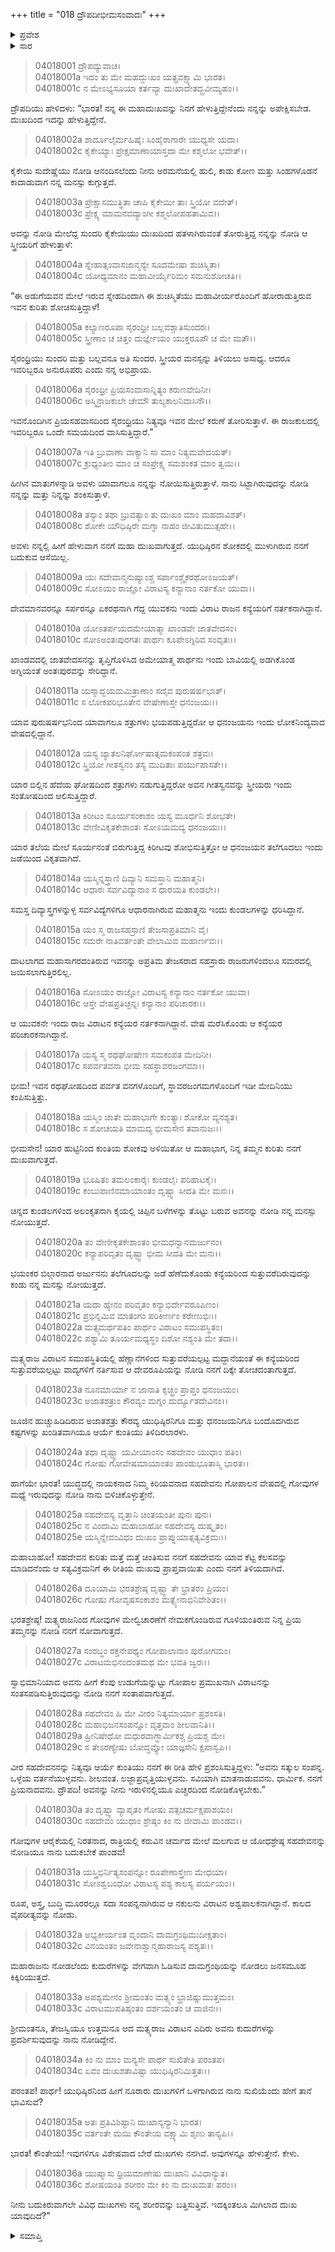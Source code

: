 +++
title = "018 ದ್ರೌಪದೀಭೀಮಸಂವಾದಃ"
+++

<details><summary>ಪ್ರವೇಶ</summary>


।।   ಓಂ ಓಂ ನಮೋ ನಾರಾಯಣಾಯ।।   ಶ್ರೀ ವೇದವ್ಯಾಸಾಯ ನಮಃ ।।

ಶ್ರೀ ಕೃಷ್ಣದ್ವೈಪಾಯನ ವೇದವ್ಯಾಸ ವಿರಚಿತ  

**ಶ್ರೀ ಮಹಾಭಾರತ**

**ವಿರಾಟ ಪರ್ವ**

**ಕೀಚಕವಧ ಪರ್ವ**

**ಅಧ್ಯಾಯ 18**

</details>


<details><summary>ಸಾರ</summary>

ದ್ರೌಪದಿಯು ಭೀಮನಲ್ಲಿ ತನ್ನ ದುಃಖಕ್ಕೆ ಕಾರಣವನ್ನು ಹೇಳಿಕೊಳ್ಳುವುದು (1-36).

</details>


> 04018001 ದ್ರೌಪದ್ಯುವಾಚ।  
04018001a ಇದಂ ತು ಮೇ ಮಹದ್ದುಃಖಂ ಯತ್ಪ್ರವಕ್ಷ್ಯಾಮಿ ಭಾರತ।  
04018001c ನ ಮೇಽಭ್ಯಸೂಯಾ ಕರ್ತವ್ಯಾ ದುಃಖಾದೇತದ್ಬ್ರವೀಮ್ಯಹಂ।।

ದ್ರೌಪದಿಯು ಹೇಳಿದಳು: “ಭಾರತ! ನನ್ನ ಈ ಮಹಾದುಃಖವನ್ನು ನಿನಗೆ ಹೇಳುತ್ತಿದ್ದೇನೆಂದು ನನ್ನನ್ನು ಅಪೇಕ್ಷಿಸಬೇಡ. ದುಃಖದಿಂದ ಇದನ್ನು ಹೇಳುತ್ತಿದ್ದೇನೆ.

> 04018002a ಶಾರ್ದೂಲೈರ್ಮಹಿಷೈಃ ಸಿಂಹೈರಾಗಾರೇ ಯುಧ್ಯಸೇ ಯದಾ।  
04018002c ಕೈಕೇಯ್ಯಾಃ ಪ್ರೇಕ್ಷಮಾಣಾಯಾಸ್ತದಾ ಮೇ ಕಶ್ಮಲೋ ಭವೇತ್।।

ಕೈಕೇಯಿ ಸುದೇಷ್ಣೆಯು ನೋಡಿ ಆನಂದಿಸಲೆಂದು ನೀನು ಅರಮನೆಯಲ್ಲಿ ಹುಲಿ, ಕಾಡು ಕೋಣ ಮತ್ತು ಸಿಂಹಗಳೊಡನೆ ಕಾದಾಡುವಾಗ ನನ್ನ ಮನಸ್ಸು ಕುಗ್ಗುತ್ತದೆ.

> 04018003a ಪ್ರೇಕ್ಷಾಸಮುತ್ಥಿತಾ ಚಾಪಿ ಕೈಕೇಯೀ ತಾಃ ಸ್ತ್ರಿಯೋ ವದೇತ್।   
04018003c ಪ್ರೇಕ್ಷ್ಯ ಮಾಮನವದ್ಯಾಂಗೀ ಕಶ್ಮಲೋಪಹತಾಮಿವ।।

ಅದನ್ನು ನೋಡಿ ಮೇಲೆದ್ದ ಸುಂದರಿ ಕೈಕೇಯಿಯು ದುಃಖದಿಂದ ಹತಳಾಗಿರುವಂತೆ ತೋರುತ್ತಿದ್ದ ನನ್ನನ್ನು ನೋಡಿ ಆ ಸ್ತ್ರೀಯರಿಗೆ ಹೇಳುತ್ತಾಳೆ:

> 04018004a ಸ್ನೇಹಾತ್ಸಂವಾಸಜಾನ್ಮನ್ಯೇ ಸೂದಮೇಷಾ ಶುಚಿಸ್ಮಿತಾ।  
04018004c ಯೋಧ್ಯಮಾನಂ ಮಹಾವೀರ್ಯೈರಿಮಂ ಸಮನುಶೋಚತಿ।।

“ಈ ಅಡುಗೆಯವನ ಮೇಲೆ ಇರುವ ಸ್ನೇಹದಿಂದಾಗಿ ಈ ಶುಚಿಸ್ಮಿತೆಯು ಮಹಾವೀರ್ಯರೊಂದಿಗೆ ಹೋರಾಡುತ್ತಿರುವ ಇವನ ಕುರಿತು ಶೋಚಿಸುತ್ತಿದ್ದಾಳೆ!

> 04018005a ಕಲ್ಯಾಣರೂಪಾ ಸೈರಂಧ್ರೀ ಬಲ್ಲವಶ್ಚಾತಿಸುಂದರಃ।  
04018005c ಸ್ತ್ರೀಣಾಂ ಚ ಚಿತ್ತಂ ದುರ್ಜ್ಞೇಯಂ ಯುಕ್ತರೂಪೌ ಚ ಮೇ ಮತೌ।।

ಸೈರಂಧ್ರಿಯು ಸುಂದರಿ ಮತ್ತು ಬಲ್ಲವನೂ ಅತಿ ಸುಂದರ. ಸ್ತ್ರೀಯರ ಮನಸ್ಸನ್ನು ತಿಳಿಯಲು ಅಸಾಧ್ಯ. ಆದರೂ ಇವರಿಬ್ಬರೂ ಅನುರೂಪರು ಎಂದು ನನ್ನ ಅಭಿಪ್ರಾಯ.

> 04018006a ಸೈರಂಧ್ರೀ ಪ್ರಿಯಸಂವಾಸಾನ್ನಿತ್ಯಂ ಕರುಣವೇದಿನೀ।   
04018006c ಅಸ್ಮಿನ್ರಾಜಕುಲೇ ಚೇಮೌ ತುಲ್ಯಕಾಲನಿವಾಸಿನೌ।।

ಇವನೊಂದಿಗಿನ ಪ್ರಿಯಸಹವಾಸದಿಂದ ಸೈರಂಧ್ರಿಯು ನಿತ್ಯವೂ ಇವನ ಮೇಲೆ ಕರುಣೆ ತೋರಿಸುತ್ತಾಳೆ. ಈ ರಾಜಕುಲದಲ್ಲಿ ಇವರಿಬ್ಬರೂ ಒಂದೇ ಸಮಯದಿಂದ ವಾಸಿಸುತ್ತಿದ್ದಾರೆ.”

> 04018007a ಇತಿ ಬ್ರುವಾಣಾ ವಾಕ್ಯಾನಿ ಸಾ ಮಾಂ ನಿತ್ಯಮವೇದಯತ್।  
04018007c ಕ್ರುಧ್ಯಂತೀಂ ಮಾಂ ಚ ಸಂಪ್ರೇಕ್ಷ್ಯ ಸಮಶಂಕತ ಮಾಂ ತ್ವಯಿ।।

ಹೀಗಿನ ಮಾತುಗಳನ್ನಾಡಿ ಅವಳು ಯಾವಾಗಲೂ ನನ್ನನ್ನು ನೋಯಿಸುತ್ತಿರುತ್ತಾಳೆ. ನಾನು ಸಿಟ್ಟಾಗಿರುವುದನ್ನು ನೋಡಿ ನನ್ನನ್ನು ಮತ್ತು ನಿನ್ನನ್ನು ಶಂಕಿಸುತ್ತಾಳೆ.

> 04018008a ತಸ್ಯಾಂ ತಥಾ ಬ್ರುವತ್ಯಾಂ ತು ದುಃಖಂ ಮಾಂ ಮಹದಾವಿಶತ್।  
04018008c ಶೋಕೇ ಯೌಧಿಷ್ಠಿರೇ ಮಗ್ನಾ ನಾಹಂ ಜೀವಿತುಮುತ್ಸಹೇ।।

ಅವಳು ನನ್ನಲ್ಲಿ ಹೀಗೆ ಹೇಳುವಾಗ ನನಗೆ ಮಹಾ ದುಃಖವಾಗುತ್ತದೆ. ಯುಧಿಷ್ಠಿರನ ಶೋಕದಲ್ಲಿ ಮುಳುಗಿರುವ ನನಗೆ ಬದುಕುವ ಆಸೆಯಿಲ್ಲ.

> 04018009a ಯಃ ಸದೇವಾನ್ಮನುಷ್ಯಾಂಶ್ಚ ಸರ್ಪಾಂಶ್ಚೈಕರಥೋಽಜಯತ್।  
04018009c ಸೋಽಯಂ ರಾಜ್ಞೋ ವಿರಾಟಸ್ಯ ಕನ್ಯಾನಾಂ ನರ್ತಕೋ ಯುವಾ।।

ದೇವಮಾನವರನ್ನೂ ಸರ್ಪರನ್ನೂ ಏಕರಥನಾಗಿ ಗೆದ್ದ ಯುವಕನು ಇಂದು ವಿರಾಟ ರಾಜನ ಕನ್ಯೆಯರಿಗೆ ನರ್ತಕನಾಗಿದ್ದಾನೆ.

> 04018010a ಯೋಽತರ್ಪಯದಮೇಯಾತ್ಮಾ ಖಾಂಡವೇ ಜಾತವೇದಸಂ।  
04018010c ಸೋಽಅಂತಃಪುರಗತಃ ಪಾರ್ಥಃ ಕೂಪೇಽಗ್ನಿರಿವ ಸಂವೃತಃ।।

ಖಾಂಡವದಲ್ಲಿ ಜಾತವೇದಸನನ್ನು ತೃಪ್ತಿಗೊಳಿಸಿದ ಅಮೇಯಾತ್ಮ ಪಾರ್ಥನು ಇಂದು ಬಾವಿಯಲ್ಲಿ ಅಡಗಿಕೊಂಡ ಅಗ್ನಿಯಂತೆ ಅಂತಃಪುರವನ್ನು ಸೇರಿದ್ದಾನೆ.

> 04018011a ಯಸ್ಮಾದ್ಭಯಮಮಿತ್ರಾಣಾಂ ಸದೈವ ಪುರುಷರ್ಷಭಾತ್।   
04018011c ಸ ಲೋಕಪರಿಭೂತೇನ ವೇಷೇಣಾಸ್ತೇ ಧನಂಜಯಃ।।

ಯಾವ ಪುರುಷರ್ಷಭನಿಂದ ಯಾವಾಗಲೂ ಶತ್ರುಗಳು ಭಯಪಡುತ್ತಿದ್ದರೋ ಆ ಧನಂಜಯನು ಇಂದು ಲೋಕನಿಂದ್ಯವಾದ ವೇಷದಲ್ಲಿದ್ದಾನೆ.

> 04018012a ಯಸ್ಯ ಜ್ಯಾತಲನಿರ್ಘೋಷಾತ್ಸಮಕಂಪಂತ ಶತ್ರವಃ।  
04018012c ಸ್ತ್ರಿಯೋ ಗೀತಸ್ವನಂ ತಸ್ಯ ಮುದಿತಾಃ ಪರ್ಯುಪಾಸತೇ।।

ಯಾರ ಬಿಲ್ಲಿನ ಹೆದೆಯ ಘೋಷದಿಂದ ಶತ್ರುಗಳು ನಡುಗುತ್ತಿದ್ದರೋ ಅವನ ಗೀತಸ್ವನವನ್ನು ಸ್ತ್ರೀಯರು ಇಂದು ಸಂತೋಷದಿಂದ ಆಲಿಸುತ್ತಿದ್ದಾರೆ.

> 04018013a ಕಿರೀಟಂ ಸೂರ್ಯಸಂಕಾಶಂ ಯಸ್ಯ ಮೂರ್ಧನಿ ಶೋಭತೇ।  
04018013c ವೇಣೀವಿಕೃತಕೇಶಾಂತಃ ಸೋಽಯಮದ್ಯ ಧನಂಜಯಃ।।

ಯಾರ ತಲೆಯ ಮೇಲೆ ಸೂರ್ಯನಂತೆ ಬಿರುಗುತ್ತಿದ್ದ ಕಿರೀಟವು ಶೋಭಿಸುತ್ತಿತ್ತೋ ಆ ಧನಂಜಯನ ತಲೆಗೂದಲು ಇಂದು ಜಡೆಯಿಂದ ವಿಕೃತವಾಗಿದೆ.

> 04018014a ಯಸ್ಮಿನ್ನಸ್ತ್ರಾಣಿ ದಿವ್ಯಾನಿ ಸಮಸ್ತಾನಿ ಮಹಾತ್ಮನಿ।  
04018014c ಆಧಾರಃ ಸರ್ವವಿದ್ಯಾನಾಂ ಸ ಧಾರಯತಿ ಕುಂಡಲೇ।।

ಸಮಸ್ತ ದಿವ್ಯಾಸ್ತ್ರಗಳನ್ನುಳ್ಳ ಸರ್ವವಿದ್ಯೆಗಳಿಗೂ ಆಧಾರನಾಗಿರುವ ಮಹಾತ್ಮನು ಇಂದು ಕುಂಡಲಗಳನ್ನು ಧರಿಸಿದ್ದಾನೆ.

> 04018015a ಯಂ ಸ್ಮ ರಾಜಸಹಸ್ರಾಣಿ ತೇಜಸಾಪ್ರತಿಮಾನಿ ವೈ।  
04018015c ಸಮರೇ ನಾತಿವರ್ತಂತೇ ವೇಲಾಮಿವ ಮಹಾರ್ಣವಃ।।

ದಾಟಲಾಗದ ಮಹಾಸಾಗರದಂತಿರುವ ಇವನನ್ನು ಅಪ್ರತಿಮ ತೇಜಸರಾದ ಸಹಸ್ರಾರು ರಾಜರುಗಳಿಂದಲೂ ಸಮರದಲ್ಲಿ ಜಯಿಸಲಾಗುತ್ತಿರಲಿಲ್ಲ.

> 04018016a ಸೋಽಯಂ ರಾಜ್ಞೋ ವಿರಾಟಸ್ಯ ಕನ್ಯಾನಾಂ ನರ್ತಕೋ ಯುವಾ।  
04018016c ಆಸ್ತೇ ವೇಷಪ್ರತಿಚ್ಛನ್ನಃ ಕನ್ಯಾನಾಂ ಪರಿಚಾರಕಃ।।

ಆ ಯುವಕನೇ ಇಂದು ರಾಜ ವಿರಾಟನ ಕನ್ಯೆಯರ ನರ್ತಕನಾಗಿದ್ದಾನೆ. ವೇಷ ಮರೆಸಿಕೊಂಡು ಆ ಕನ್ಯೆಯರ ಪರಿಚಾರಕನಾಗಿದ್ದಾನೆ.

> 04018017a ಯಸ್ಯ ಸ್ಮ ರಥಘೋಷೇಣ ಸಮಕಂಪತ ಮೇದಿನೀ।  
04018017c ಸಪರ್ವತವನಾ ಭೀಮ ಸಹಸ್ಥಾವರಜಂಗಮಾ।।

ಭೀಮ! ಇವನ ರಥಘೋಷದಿಂದ ಪರ್ವತ ವನಗಳೊಂದಿಗೆ, ಸ್ಥಾವರಜಂಗಮಗಳೊಂದಿಗೆ ಇಡೀ ಮೇದಿನಿಯು ಕಂಪಿಸುತ್ತಿತ್ತು.

> 04018018a ಯಸ್ಮಿಂ ಜಾತೇ ಮಹಾಭಾಗೇ ಕುಂತ್ಯಾಃ ಶೋಕೋ ವ್ಯನಶ್ಯತ।  
04018018c ಸ ಶೋಚಯತಿ ಮಾಮದ್ಯ ಭೀಮಸೇನ ತವಾನುಜಃ।।

ಭೀಮಸೇನ! ಯಾರ ಹುಟ್ಟಿನಿಂದ ಕುಂತಿಯ ಶೋಕವು ಅಳಿಯಿತೋ ಆ ಮಹಾಭಾಗ, ನಿನ್ನ ತಮ್ಮನ ಕುರಿತು ನನಗೆ ದುಃಖವಾಗುತ್ತದೆ.

> 04018019a ಭೂಷಿತಂ ತಮಲಂಕಾರೈಃ ಕುಂಡಲೈಃ ಪರಿಹಾಟಕೈಃ।   
04018019c ಕಂಬುಪಾಣಿನಮಾಯಾಂತಂ ದೃಷ್ಟ್ವಾ ಸೀದತಿ ಮೇ ಮನಃ।।

ಚಿನ್ನದ ಕುಂಡಲಗಳಿಂದ ಅಲಂಕೃತನಾಗಿ ಕೈಯಲ್ಲಿ ಚಿಪ್ಪಿನ ಬಳೆಗಳನ್ನು ತೊಟ್ಟು ಬರುವ ಅವನನ್ನು ನೋಡಿ ನನ್ನ ಮನಸ್ಸು ನೋಯುತ್ತದೆ.

> 04018020a ತಂ ವೇಣೀಕೃತಕೇಶಾಂತಂ ಭೀಮಧನ್ವಾನಮರ್ಜುನಂ।  
04018020c ಕನ್ಯಾಪರಿವೃತಂ ದೃಷ್ಟ್ವಾ ಭೀಮ ಸೀದತಿ ಮೇ ಮನಃ।।

ಭಯಂಕರ ಬಿಲ್ಗಾರನಾದ ಅರ್ಜುನನು ತಲೆಗೂದಲನ್ನು ಜಡೆ ಹೆಣೆದುಕೊಂಡು ಕನ್ಯೆಯರಿಂದ ಸುತ್ತುವರೆದಿರುವುದನ್ನು ಕಂಡು ನನ್ನ ಮನಸ್ಸು ನೋಯುತ್ತದೆ.

> 04018021a ಯದಾ ಹ್ಯೇನಂ ಪರಿವೃತಂ ಕನ್ಯಾಭಿರ್ದೇವರೂಪಿಣಂ।  
04018021c ಪ್ರಭಿನ್ನಮಿವ ಮಾತಂಗಂ ಪರಿಕೀರ್ಣಂ ಕರೇಣುಭಿಃ।।  
04018022a ಮತ್ಸ್ಯಮರ್ಥಪತಿಂ ಪಾರ್ಥಂ ವಿರಾಟಂ ಸಮುಪಸ್ಥಿತಂ।  
04018022c ಪಶ್ಯಾಮಿ ತೂರ್ಯಮಧ್ಯಸ್ಥಂ ದಿಶೋ ನಶ್ಯಂತಿ ಮೇ ತದಾ।।

ಮತ್ಸ್ಯರಾಜ ವಿರಾಟನ ಸಮುಪಸ್ಥಿತಿಯಲ್ಲಿ ಹೆಣ್ಣಾನೆಗಳಿಂದ ಸುತ್ತುವರೆಯಲ್ಪಟ್ಟ ಮದ್ದಾನೆಯಂತೆ ಈ ಕನ್ಯೆಯರಿಂದ ಸುತ್ತುವರೆಯಲ್ಪಟ್ಟು ವಾದ್ಯಗಳಿಗೆ ನರ್ತಿಸುವ ಆ ದೇವರೂಪಿಯನ್ನು ನೋಡಿ ನನಗೆ ದಿಕ್ಕೇ ತೋಚದಂತಾಗುತ್ತದೆ.

> 04018023a ನೂನಮಾರ್ಯಾ ನ ಜಾನಾತಿ ಕೃಚ್ಛ್ರಂ ಪ್ರಾಪ್ತಂ ಧನಂಜಯಂ।  
04018023c ಅಜಾತಶತ್ರುಂ ಕೌರವ್ಯಂ ಮಗ್ನಂ ದುರ್ದ್ಯೂತದೇವಿನಂ।।

ಜೂಜಿನ ಹುಚ್ಚುಹಿಡಿದಿರುವ ಅಜಾತಶತ್ರು ಕೌರವ್ಯ ಯುಧಿಷ್ಠಿರನಿಗೂ ಮತ್ತು ಧನಂಜಯನಿಗೂ ಬಂದೊದಗಿರುವ ಕಷ್ಟಗಳನ್ನು ಖಂಡಿತವಾಗಿಯೂ ಆರ್ಯೆ ಕುಂತಿಯು ತಿಳಿದಿರಲಾರಳು.

> 04018024a ತಥಾ ದೃಷ್ಟ್ವಾ ಯವೀಯಾಂಸಂ ಸಹದೇವಂ ಯುಧಾಂ ಪತಿಂ।  
04018024c ಗೋಷು ಗೋವೇಷಮಾಯಾಂತಂ ಪಾಂಡುಭೂತಾಸ್ಮಿ ಭಾರತ।।

ಹಾಗೆಯೇ ಭಾರತ! ಯುದ್ಧದಲ್ಲಿ ನಾಯಕನಾದ ನಿಮ್ಮ ಕಿರಿಯವನಾದ ಸಹದೇವನು ಗೋಪಾಲನ ವೇಷದಲ್ಲಿ ಗೋವುಗಳ ಮಧ್ಯೆ ಇರುವುದನ್ನು ನೋಡಿ ನಾನು ಬಿಳಿಚಿಕೊಳ್ಳುತ್ತೇನೆ.

> 04018025a ಸಹದೇವಸ್ಯ ವೃತ್ತಾನಿ ಚಿಂತಯಂತೀ ಪುನಃ ಪುನಃ।  
04018025c ನ ವಿಂದಾಮಿ ಮಹಾಬಾಹೋ ಸಹದೇವಸ್ಯ ದುಷ್ಕೃತಂ।  
04018025e ಯಸ್ಮಿನ್ನೇವಂವಿಧಂ ದುಃಖಂ ಪ್ರಾಪ್ನುಯಾತ್ಸತ್ಯವಿಕ್ರಮಃ।।

ಮಹಾಬಾಹೋ! ಸಹದೇವನ ಕುರಿತು ಮತ್ತೆ ಮತ್ತೆ ಚಿಂತಿಸುವ ನನಗೆ ಸಹದೇವನು ಯಾವ ಕೆಟ್ಟ ಕೆಲಸವನ್ನು ಮಾಡಿದನೆಂದು ಆ ಸತ್ಯವಿಕ್ರಮನಿಗೆ ಈ ರೀತಿಯ ದುಃಖವು ಪ್ರಾಪ್ತವಾಯಿತು ಎಂದು ನನಗೆ ತಿಳಿಯದಾಗಿದೆ.

> 04018026a ದೂಯಾಮಿ ಭರತಶ್ರೇಷ್ಠ ದೃಷ್ಟ್ವಾ ತೇ ಭ್ರಾತರಂ ಪ್ರಿಯಂ।  
04018026c ಗೋಷು ಗೋವೃಷಸಂಕಾಶಂ ಮತ್ಸ್ಯೇನಾಭಿನಿವೇಶಿತಂ।।

ಭರತಶ್ರೇಷ್ಠ! ಮತ್ಸ್ಯರಾಜನಿಂದ ಗೋವುಗಳ ಮೇಲ್ವಿಚಾರಣೆಗೆ ನೇಮಕಗೊಂಡಿರುವ ಗೂಳಿಯಂತಿರುವ ನಿನ್ನ ಪ್ರಿಯ ತಮ್ಮನನ್ನು ನೋಡಿ ನನಗೆ ನೋವಾಗುತ್ತದೆ.

> 04018027a ಸಂರಬ್ಧಂ ರಕ್ತನೇಪಥ್ಯಂ ಗೋಪಾಲಾನಾಂ ಪುರೋಗಮಂ।  
04018027c ವಿರಾಟಮಭಿನಂದಂತಮಥ ಮೇ ಭವತಿ ಜ್ವರಃ।।

ಸ್ವಾಭಿಮಾನಿಯಾದ ಅವನು ಹೀಗೆ ಕೆಂಪು ಉಡುಗೆಯನ್ನುಟ್ಟು ಗೋಪಾಲ ಪ್ರಮುಖನಾಗಿ ವಿರಾಟನನ್ನು ಸಂತಸಪಡಿಸುತ್ತಿರುವುದನ್ನು ನೋಡಿ ನನಗೆ ಸಂತಾಪವಾಗುತ್ತದೆ.

> 04018028a ಸಹದೇವಂ ಹಿ ಮೇ ವೀರಂ ನಿತ್ಯಮಾರ್ಯಾ ಪ್ರಶಂಸತಿ।  
04018028c ಮಹಾಭಿಜನಸಂಪನ್ನೋ ವೃತ್ತವಾಂ ಶೀಲವಾನಿತಿ।।  
04018029a ಹ್ರೀನಿಷೇಧೋ ಮಧುರವಾಗ್ಧಾರ್ಮಿಕಶ್ಚ ಪ್ರಿಯಶ್ಚ ಮೇ।  
04018029c ಸ ತೇಽರಣ್ಯೇಷು ಬೋದ್ಧವ್ಯೋ ಯಾಜ್ಞಸೇನಿ ಕ್ಷಪಾಸ್ವಪಿ।।

ವೀರ ಸಹದೇವನನನ್ನು ನಿತ್ಯವೂ ಆರ್ಯೆ ಕುಂತಿಯು ನನಗೆ ಈ ರೀತಿ ಹೇಳಿ ಪ್ರಶಂಸಿಸುತ್ತಿದ್ದಳು: “ಅವನು ಸತ್ಕುಲ ಸಂಪನ್ನ. ಒಳ್ಳೆಯ ವರ್ತನೆಯುಳ್ಳವನು. ಶೀಲವಂತ. ಲಜ್ಜಾಪ್ರವೃತ್ತಿಯುಳ್ಳವನು. ಸವಿಯಾಗಿ ಮಾತನಾಡುವವನು. ಧಾರ್ಮಿಕ. ನನಗೆ ಪ್ರಿಯನಾದವನು. ದ್ರೌಪದಿ! ಅವನನ್ನು ನೀನು ಇರುಳಿನಲ್ಲಿಯೂ ಎಚ್ಚರದಿಂದ ನೋಡಿಕೊಳ್ಳಬೇಕು.”

> 04018030a ತಂ ದೃಷ್ಟ್ವಾ ವ್ಯಾಪೃತಂ ಗೋಷು ವತ್ಸಚರ್ಮಕ್ಷಪಾಶಯಂ।  
04018030c ಸಹದೇವಂ ಯುಧಾಂ ಶ್ರೇಷ್ಠಂ ಕಿಂ ನು ಜೀವಾಮಿ ಪಾಂಡವ।।

ಗೋವುಗಳ ಆರೈಕೆಯಲ್ಲಿ ನಿರತನಾದ, ರಾತ್ರಿಯಲ್ಲಿ ಕರುವಿನ ಚರ್ಮದ ಮೇಲೆ ಮಲಗುವ ಆ ಯೋಧಶ್ರೇಷ್ಠ ಸಹದೇವನನ್ನು ನೋಡಿಯೂ ನಾನು ಬದುಕಬೇಕೆ ಪಾಂಡವ!

> 04018031a ಯಸ್ತ್ರಿಭಿರ್ನಿತ್ಯಸಂಪನ್ನೋ ರೂಪೇಣಾಸ್ತ್ರೇಣ ಮೇಧಯಾ।   
04018031c ಸೋಽಶ್ವಬಂಧೋ ವಿರಾಟಸ್ಯ ಪಶ್ಯ ಕಾಲಸ್ಯ ಪರ್ಯಯಂ।।

ರೂಪ, ಅಸ್ತ್ರ, ಬುದ್ಧಿ ಮೂರರಲ್ಲೂ ಸದಾ ಸಂಪನ್ನನಾಗಿರುವ ಆ ನಕುಲನು ವಿರಾಟನ ಅಶ್ವಪಾಲಕನಾಗಿದ್ದಾನೆ. ಕಾಲದ ವೈಪರೀತ್ಯವನ್ನು ನೋಡು.

> 04018032a ಅಭ್ಯಕೀರ್ಯಂತ ವೃಂದಾನಿ ದಾಮಗ್ರಂಥಿಮುದೀಕ್ಷತಾಂ।  
04018032c ವಿನಯಂತಂ ಜವೇನಾಶ್ವಾನ್ಮಹಾರಾಜಸ್ಯ ಪಶ್ಯತಃ।।

ಮಹಾರಾಜನು ನೋಡಲೆಂದು ಕುದುರೆಗಳನ್ನು ವೇಗವಾಗಿ ಓಡಿಸುವ ದಾಮಗ್ರಂಥಿಯನ್ನು ನೋಡಲು ಜನಸಮೂಹ ಕಿಕ್ಕಿರಿಯುತ್ತದೆ.

> 04018033a ಅಪಶ್ಯಮೇನಂ ಶ್ರೀಮಂತಂ ಮತ್ಸ್ಯಂ ಭ್ರಾಜಿಷ್ಣುಮುತ್ತಮಂ।  
04018033c ವಿರಾಟಮುಪತಿಷ್ಠಂತಂ ದರ್ಶಯಂತಂ ಚ ವಾಜಿನಃ।।

ಶ್ರೀಮಂತನೂ, ತೇಜಸ್ವಿಯೂ ಉತ್ತಮನೂ ಆದ ಮತ್ಸ್ಯರಾಜ ವಿರಾಟನ ಎದಿರು ಅವನು ಕುದುರೆಗಳನ್ನು ಪ್ರದರ್ಶಿಸುವುದನ್ನು ನಾನು ನೋಡಿದ್ದೇನೆ.

> 04018034a ಕಿಂ ನು ಮಾಂ ಮನ್ಯಸೇ ಪಾರ್ಥ ಸುಖಿತೇತಿ ಪರಂತಪ।   
04018034c ಏವಂ ದುಃಖಶತಾವಿಷ್ಟಾ ಯುಧಿಷ್ಠಿರನಿಮಿತ್ತತಃ।।

ಪರಂತಪ! ಪಾರ್ಥ! ಯುಧಿಷ್ಠಿರನಿಂದ ಹೀಗೆ ನೂರಾರು ದುಃಖಗಳಿಗೆ ಒಳಗಾಗಿರುವ ನಾನು ಸುಖಿಯೆಂದು ಹೇಗೆ ತಾನೆ ಭಾವಿಸುವೆ?

> 04018035a ಅತಃ ಪ್ರತಿವಿಶಿಷ್ಟಾನಿ ದುಃಖಾನ್ಯನ್ಯಾನಿ ಭಾರತ।  
04018035c ವರ್ತಂತೇ ಮಯಿ ಕೌಂತೇಯ ವಕ್ಷ್ಯಾಮಿ ಶೃಣು ತಾನ್ಯಪಿ।।

ಭಾರತ! ಕೌಂತೇಯ! ಇವುಗಳಿಗೂ ವಿಶೇಷವಾದ ಬೇರೆ ದುಃಖಗಳು ನನಗಿವೆ. ಅವುಗಳನ್ನೂ ಹೇಳುತ್ತೇನೆ. ಕೇಳು.

> 04018036a ಯುಷ್ಮಾಸು ಧ್ರಿಯಮಾಣೇಷು ದುಃಖಾನಿ ವಿವಿಧಾನ್ಯುತ।  
04018036c ಶೋಷಯಂತಿ ಶರೀರಂ ಮೇ ಕಿಂ ನು ದುಃಖಮತಃ ಪರಂ।।

ನೀನು ಬದುಕಿರುವಾಗಲೇ ವಿವಿಧ ದುಃಖಗಳು ನನ್ನ ಶರೀರವನ್ನು ಬತ್ತಿಸುತ್ತಿವೆ. ಇದಕ್ಕಿಂತಲೂ ಮಿಗಿಲಾದ ದುಃಖ ಯಾವುದಿದೆ?”



<details><summary>ಸಮಾಪ್ತಿ</summary>


ಇತಿ ಶ್ರೀ ಮಹಾಭಾರತೇ ವಿರಾಟಪರ್ವಣಿ ಕೀಚಕವಧಪರ್ವಣಿ ದ್ರೌಪದೀಭೀಮಸಂವಾದೇ ಅಷ್ಟಾದಶೋಽಧ್ಯಾಯಃ ।  
ಇದು ಶ್ರೀ ಮಹಾಭಾರತದಲ್ಲಿ ವಿರಾಟಪರ್ವದಲ್ಲಿ ಕೀಚಕವಧಪರ್ವದಲ್ಲಿ ದ್ರೌಪದೀಭೀಮಸಂವಾದದಲ್ಲಿ ಹದಿನೆಂಟನೆಯ ಅಧ್ಯಾಯವು.


</details>
